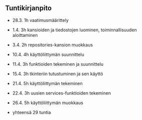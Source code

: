 ## Tuntikirjanpito

- 28.3. 1h vaatimusmäärittely
- 1.4. 3h kansioiden ja tiedostojen luominen, toiminnallisuuden aloittaminen
- 3.4. 2h repositories-kansion muokkaus
- 10.4. 4h käyttöliittymän suunnittelu
- 11.4. 3h funktioiden tekeminen ja suunnittelu
- 15.4. 3h tkinteriin tutustuminen ja sen käyttö
- 21.4. 5h käyttöliittymän tekeminen
- 22.4. 3h uusien services-funktioiden tekeminen
- 26.4. 5h käyttöliittymän muokkaus

- yhteensä 29 tuntia
